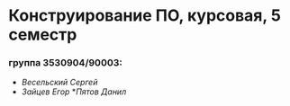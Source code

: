 # Конструирование ПО, курсовая, 5 семестр
### группа 3530904/90003:
* _Весельский Сергей_
* _Зайцев Егор_
*_Пятов Данил_
